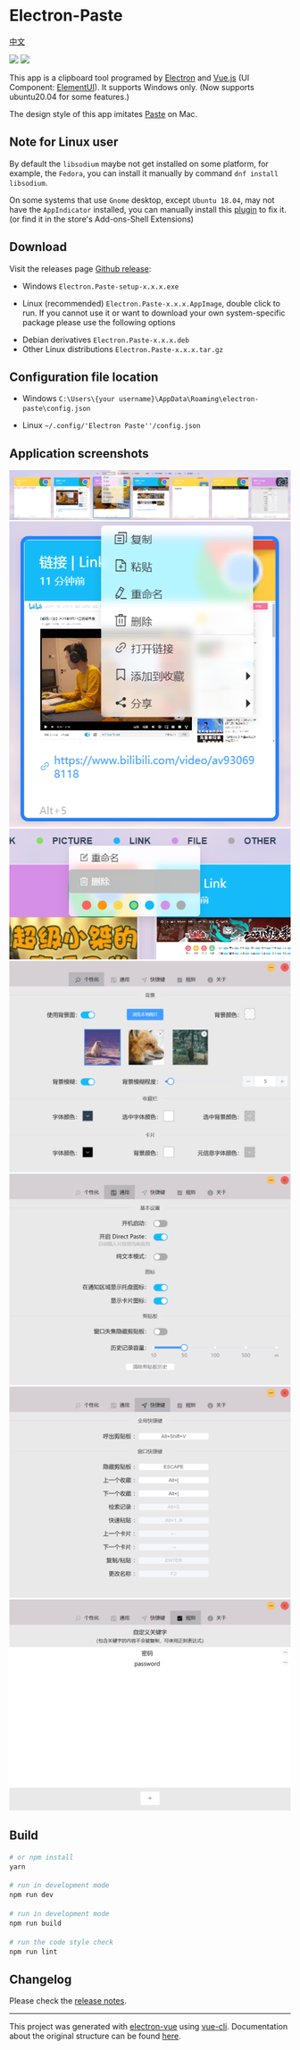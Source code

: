 # Electron-Paste

[中文](README-CN.md)

![](https://img.shields.io/github/languages/top/SheltonZhu/electron-paste.svg?style=flat)
![](https://img.shields.io/github/stars/SheltonZhu/electron-paste.svg?style=social)

This app is a clipboard tool programed by [Electron](https://www.electronjs.org/) and [Vue.js](https://vuejs.org/)
(UI Component: [ElementUI](https://element.eleme.cn/)). It supports Windows only.
(Now supports ubuntu20.04 for some features.)

The design style of this app imitates [Paste](https://pasteapp.io/) on Mac.

## Note for Linux user

By default the `libsodium` maybe not get installed on some platform, for example, the `Fedora`, you can install it manually by command `dnf install libsodium`.

On some systems that use `Gnome` desktop, except `Ubuntu 18.04`, may not have the `AppIndicator` installed, you can manually install this [plugin](https://extensions.gnome.org/extension/615/appindicator-support/) to fix it. (or find it in the store's Add-ons-Shell Extensions)

## Download

Visit the releases page [Github release](../../releases/latest):

- Windows `Electron.Paste-setup-x.x.x.exe`

[comment]: <> (- Mac `Electron.Paste-x.x.x.dmg`)
- Linux (recommended) `Electron.Paste-x.x.x.AppImage`, double click to run. If you cannot use it or want to download your own system-specific package please use the following options

[comment]: <> (- Arch or Arch-based distributions `Electron.Paste-x.x.x.pacman`)

[comment]: <> (- RedHat derivatives `Electron.Paste-x.x.x.rpm`)
- Debian derivatives `Electron.Paste-x.x.x.deb`
- Other Linux distributions `Electron.Paste-x.x.x.tar.gz`

## Configuration file location

- Windows `C:\Users\{your username}\AppData\Roaming\electron-paste\config.json`

[comment]: <> (- Mac `~/Library/Application Support/electron-paste/config.json`)
- Linux `~/.config/'Electron Paste''/config.json`

## Application screenshots

![](docs/assets/clipboard.png)
![](docs/assets/context_menu.png)
![](docs/assets/context_menu2.png)
![](docs/assets/personalise.png)
![](docs/assets/general.png)
![](docs/assets/shortcut.png)
![](docs/assets/rules.png)

## Build

```bash
# or npm install
yarn

# run in development mode
npm run dev

# run in development mode
npm run build

# run the code style check
npm run lint

```

## Changelog

Please check the [release notes](../../releases/latest).

---

This project was generated with [electron-vue](https://github.com/SimulatedGREG/electron-vue) using [vue-cli](https://github.com/vuejs/vue-cli). Documentation about the original structure can be found [here](https://simulatedgreg.gitbooks.io/electron-vue/content/index.html).

